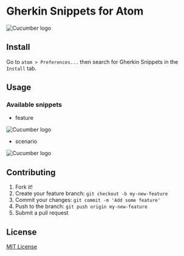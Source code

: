# Gherkin Snippets for Atom

![Cucumber logo](https://cucumber.io/images/cucumber-logo.svg)

## Install
Go to `atom > Preferences...` then search for Gherkin Snippets in the `Install` tab.

## Usage

### Available snippets

* feature

![Cucumber logo](https://github.com/andreasonny83/gherkin-snippets/doc/feature.gif)

* scenario

![Cucumber logo](https://github.com/andreasonny83/gherkin-snippets/doc/scenario.gif)

## Contributing

1. Fork it!
2. Create your feature branch: `git checkout -b my-new-feature`
3. Commit your changes: `git commit -m 'Add some feature'`
4. Push to the branch: `git push origin my-new-feature`
5. Submit a pull request

## License

[MIT License](https://github.com/andreasonny83/gherkin-snippets/LICENSE.md)
